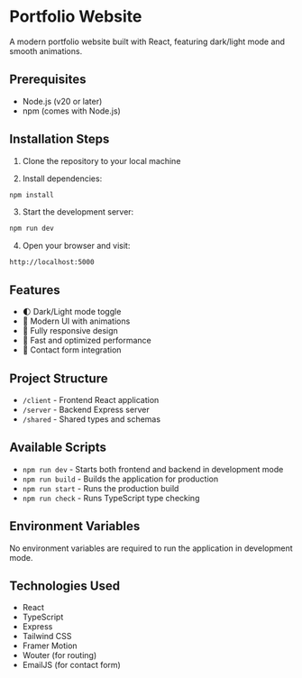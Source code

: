 # Portfolio Website

A modern portfolio website built with React, featuring dark/light mode and smooth animations.

## Prerequisites

- Node.js (v20 or later)
- npm (comes with Node.js)

## Installation Steps

1. Clone the repository to your local machine

2. Install dependencies:
```bash
npm install
```

3. Start the development server:
```bash
npm run dev
```

4. Open your browser and visit:
```
http://localhost:5000
```

## Features

- 🌓 Dark/Light mode toggle
- 🎨 Modern UI with animations
- 📱 Fully responsive design
- 🚀 Fast and optimized performance
- 📧 Contact form integration

## Project Structure

- `/client` - Frontend React application
- `/server` - Backend Express server
- `/shared` - Shared types and schemas

## Available Scripts

- `npm run dev` - Starts both frontend and backend in development mode
- `npm run build` - Builds the application for production
- `npm run start` - Runs the production build
- `npm run check` - Runs TypeScript type checking

## Environment Variables

No environment variables are required to run the application in development mode.

## Technologies Used

- React
- TypeScript
- Express
- Tailwind CSS
- Framer Motion
- Wouter (for routing)
- EmailJS (for contact form)
